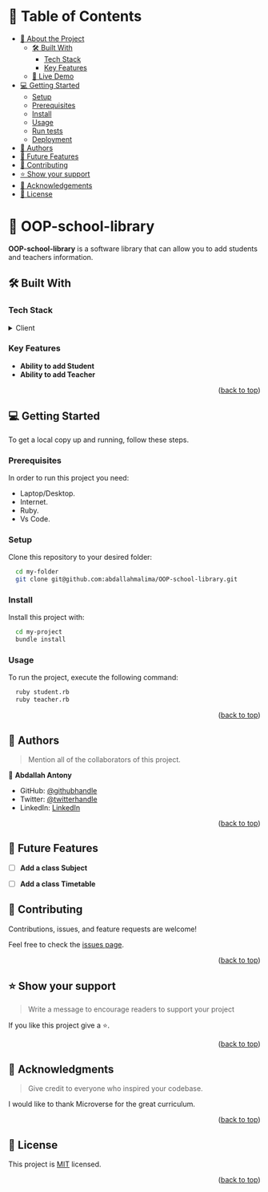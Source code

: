 <a name="readme-top"></a>

<!--
HOW TO USE:
This is an example of how you may give instructions on setting up your project locally.

Modify this file to match your project and remove sections that don't apply.

REQUIRED SECTIONS:
- Table of Contents
- About the Project
  - Built With
  - Live Demo
- Getting Started
- Authors
- Future Features
- Contributing
- Show your support
- Acknowledgements
- License


After you're finished please remove all the comments and instructions!
-->

<!-- TABLE OF CONTENTS -->

# 📗 Table of Contents

- [📖 About the Project](#about-project)
  - [🛠 Built With](#built-with)
    - [Tech Stack](#tech-stack)
    - [Key Features](#key-features)
  - [🚀 Live Demo](#live-demo)
- [💻 Getting Started](#getting-started)
  - [Setup](#setup)
  - [Prerequisites](#prerequisites)
  - [Install](#install)
  - [Usage](#usage)
  - [Run tests](#run-tests)
  - [Deployment](#triangular_flag_on_post-deployment)
- [👥 Authors](#authors)
- [🔭 Future Features](#future-features)
- [🤝 Contributing](#contributing)
- [⭐️ Show your support](#support)
- [🙏 Acknowledgements](#acknowledgements)
- [📝 License](#license)

<!-- PROJECT DESCRIPTION -->

# 📖 OOP-school-library <a name="about-project"></a>

**OOP-school-library** is a software library that can allow you to add students and teachers information.

## 🛠 Built With <a name="built-with"></a>

### Tech Stack <a name="tech-stack"></a>

<details>
  <summary>Client</summary>
  <ul>
    <li><a href="https://ruby-doc.org/">Ruby</a></li>
  </ul>
</details>

<!-- Features -->

### Key Features <a name="key-features"></a>

- **Ability to add Student**
- **Ability to add Teacher**

<p align="right">(<a href="#readme-top">back to top</a>)</p>

<!-- GETTING STARTED -->

## 💻 Getting Started <a name="getting-started"></a>


To get a local copy up and running, follow these steps.

### Prerequisites

In order to run this project you need:

- Laptop/Desktop.
- Internet.
- Ruby.
- Vs Code.

### Setup

Clone this repository to your desired folder:

```sh
  cd my-folder
  git clone git@github.com:abdallahmalima/OOP-school-library.git
```

### Install

Install this project with:

```sh
  cd my-project
  bundle install
```

### Usage

To run the project, execute the following command:

```sh
  ruby student.rb
  ruby teacher.rb
```
<p align="right">(<a href="#readme-top">back to top</a>)</p>

<!-- AUTHORS -->

## 👥 Authors <a name="authors"></a>

> Mention all of the collaborators of this project.

👤 **Abdallah Antony**

- GitHub: [@githubhandle](https://github.com/abdallahmalima)
- Twitter: [@twitterhandle](https://twitter.com/Softmal1)
- LinkedIn: [LinkedIn](https://www.linkedin.com/in/abdallah-malima-antony/)

<p align="right">(<a href="#readme-top">back to top</a>)</p>

<!-- FUTURE FEATURES -->

## 🔭 Future Features <a name="future-features"></a>

- [ ] **Add a class Subject**
- [ ] **Add a class Timetable**


<!-- CONTRIBUTING -->

## 🤝 Contributing <a name="contributing"></a>

Contributions, issues, and feature requests are welcome!

Feel free to check the [issues page](https://github.com/abdallahmalima/OOP-school-library/issues).

<p align="right">(<a href="#readme-top">back to top</a>)</p>

<!-- SUPPORT -->

## ⭐️ Show your support <a name="support"></a>

> Write a message to encourage readers to support your project

If you like this project give a ⭐️.

<p align="right">(<a href="#readme-top">back to top</a>)</p>

<!-- ACKNOWLEDGEMENTS -->

## 🙏 Acknowledgments <a name="acknowledgements"></a>

> Give credit to everyone who inspired your codebase.

I would like to thank Microverse for the great curriculum.

<p align="right">(<a href="#readme-top">back to top</a>)</p>

<!-- LICENSE -->

## 📝 License <a name="license"></a>

This project is [MIT](./MIT.md) licensed.


<p align="right">(<a href="#readme-top">back to top</a>)</p>
